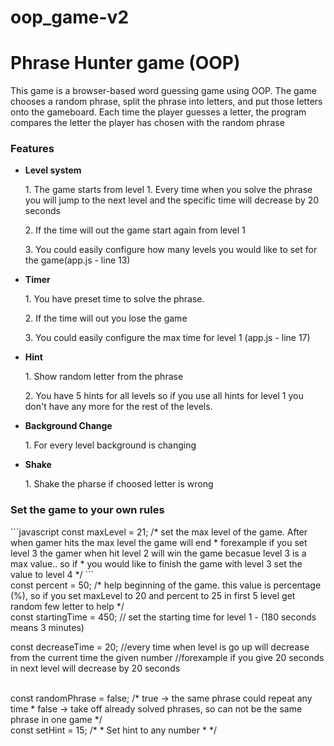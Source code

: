 # oop_game-v2
<h1>Phrase Hunter game (OOP)</h1>

<p>This game is a browser-based word guessing game using OOP. The game chooses a random phrase, split the phrase into letters, and put those letters onto the gameboard. Each time the player guesses a letter, the program compares the letter the player has chosen with the random phrase</p>

<h3>Features</h3>
<ul>
    <li><b>Level system</b>
    <p>1. The game starts from level 1. Every time when you solve the phrase you will jump to the next level and the specific time will decrease by 20 seconds</p>
    <p>2. If the time will out the game start again from level 1</p>
    <p>3. You could easily configure how many levels you would like to set for the game(app.js - line 13)</p>
    </li>
    <li><b>Timer</b>
    <p>1. You have preset time to solve the phrase.</p>
    <p>2. If the time will out you lose the game</p>
    <p>3. You could easily configure the max time for level 1 (app.js - line 17)</p>
    </li>
    <li><b>Hint</b>
    <p>1. Show random letter from the phrase</p>
    <p>2. You have 5 hints for all levels so if you use all hints for level 1 you don't have any more for the rest of the levels.</p>
    </li>
    <li><b>Background Change</b>
    <p>1. For every level background is changing</p>
    </li>
     <li><b>Shake</b>
    <p>1. Shake the pharse if choosed letter is wrong</p>
    </li>
</ul>

<h3>Set the game to your own rules</h3>
    ```javascript
    const maxLevel = 21;</b>        /* set the max level of the game. After when gamer hits the max level the game will end
                            * forexample if you set level 3 the gamer when hit level 2 will win the game becasue level 3 is a max value.. so if 
                            * you would like to finish the game with level 3 set the value to level 4
                            */
    ```
<br>
const percent = 50;         /* help beginning of the game. this value is percentage (%), so if you set maxLevel to 20 and percent to 25 in first 5 level get  random few letter  to help 
                            */
<br>
const startingTime = 450;   // set the starting time for level 1 - (180 seconds means 3 minutes)
<br>

const decreaseTime = 20;    //every time when level is go up will decrease from the current time the given number 
                            //forexample if you give 20 seconds in next level will decrease by 20 seconds

<br>
const randomPhrase = false; /* true -> the same phrase could repeat any time 
                             * false -> take off already solved phrases, so can not be the same phrase in one game
                             */
<br>
const setHint = 15;         /* 
                            * Set hint to any number
                            * 
                            */   